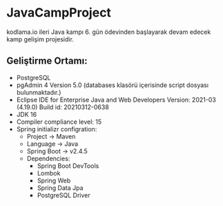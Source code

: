 
# JavaCampProject
kodlama.io ileri Java kampı 6. gün ödevinden başlayarak devam edecek kamp gelişim projesidir.

## Geliştirme Ortamı:
* PostgreSQL
* pgAdmin 4 Version 5.0 (databases klasörü içerisinde script dosyası bulunmaktadır.)
* Eclipse IDE for Enterprise Java and Web Developers Version: 2021-03 (4.19.0) Build id: 20210312-0638
* JDK 16
* Compiler compliance level: 15
* Spring initializr configration: 
  * Project -> Maven
  * Language -> Java
  * Spring Boot -> v2.4.5
  * Dependencies: 
    * Spring Boot DevTools
    * Lombok
    * Spring Web
    * Spring Data Jpa
    * PostgreSQL Driver  
